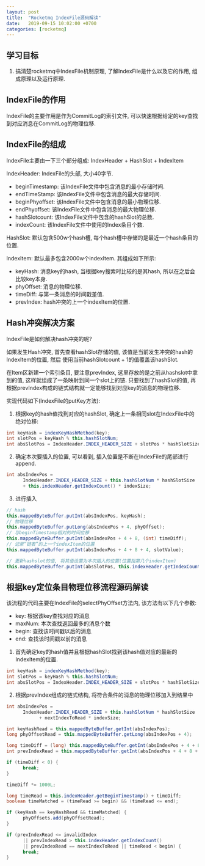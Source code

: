 ```yaml
---
layout: post
title:  "Rocketmq IndexFile源码解读"
date:   2019-09-15 10:02:00 +0700
categories: [rocketmq]
---
```


## 学习目标
1. 搞清楚rocketmq中IndexFile机制原理, 了解IndexFile是什么以及它的作用, 组成原理以及运行原理.

## IndexFile的作用
IndexFile的主要作用是作为CommitLog的索引文件, 可以快速根据给定的key查找到对应消息在CommitLog的物理位移.

## IndexFile的组成
IndexFile主要由一下三个部分组成:
IndexHeader + HashSlot + IndexItem

IndexHeader:
IndexFile的头部, 大小40字节.
- beginTimestamp: 该IndexFile文件中包含消息的最小存储时间.
- endTimeStamp: 该IndexFile文件中包含消息的最大存储时间.
- beginPhyoffset: 该IndexFile文件中包含消息的最小物理位移.
- endPhyoffset: 该IndexFile文件中包含消息的最大物理位移.
- hashSlotcount: 该IndexFile文件中包含的hashSlot的总数.
- indexCount: 该IndexFile文件中使用的Index条目个数.

HashSlot:
默认包含500w个hash槽, 每个hash槽中存储的是最近一个hash条目的位置.

IndexItem:
默认最多包含2000w个indexItem.
其组成如下所示:
- keyHash: 消息key的hash, 当根据key搜索时比较的是其hash, 所以在之后会比较key本身.
- phyOffset: 消息的物理位移.
- timeDiff: 与第一条消息的时间戳差值.
- prevIndex: hash冲突的上一个indexItem的位置.

## Hash冲突解决方案
IndexFile是如何解决hash冲突的呢?

如果发生Hash冲突, 首先查看hashSlot存储的值, 该值是当前发生冲突的hash的IndexItem的位置, 然后
使用当前hashSlotcount + 1的值覆盖该hashSlot.

在Item区新建一个索引条目, 要注意prevIndex, 这里存放的是之前从hashslot中拿到的值, 这样就组成了一条映射到同一个slot上的链.
只要找到了hashSlot的值, 再根据prevIndex构成的链式结构就一定能够找到对应key的消息的物理位移.

实现代码如下(IndexFile的putKey方法):
1. 根据key的hash值找到对应的hashSlot, 确定上一条相同slot在IndexFile中的绝对位移:
```java
int keyHash = indexKeyHashMethod(key);
int slotPos = keyHash % this.hashSlotNum;
int absSlotPos = IndexHeader.INDEX_HEADER_SIZE + slotPos * hashSlotSize;
```

2. 确定本次要插入的位置, 可以看到, 插入位置是不断在IndexFile的尾部进行append.
```java
int absIndexPos =
      IndexHeader.INDEX_HEADER_SIZE + this.hashSlotNum * hashSlotSize
      + this.indexHeader.getIndexCount() * indexSize;
```

3. 进行插入
```java
// hash
this.mappedByteBuffer.putInt(absIndexPos, keyHash);
// 物理位移
this.mappedByteBuffer.putLong(absIndexPos + 4, phyOffset);
// 与beginTimestamp相对的时间位移
this.mappedByteBuffer.putInt(absIndexPos + 4 + 8, (int) timeDiff);
// 记录“链表”的上一个indexItem的位置
this.mappedByteBuffer.putInt(absIndexPos + 4 + 8 + 4, slotValue);

// 更新hashslot的值, 将其值设置为本次插入的位置(位置指第几个indexItem)
this.mappedByteBuffer.putInt(absSlotPos, this.indexHeader.getIndexCount());
```

## 根据key定位条目物理位移流程源码解读
该流程的代码主要在IndexFile的selectPhyOffset方法内, 该方法有以下几个参数:
- key: 根据该key查找对应的消息
- maxNum: 本次查找返回最多的消息个数
- begin: 查找该时间戳以后的消息
- end: 查找该时间戳以前的消息

1. 首先确定key的hash值并且根据hashSlot找到该hash值对应的最新的IndexItem的位置.
```java
int keyHash = indexKeyHashMethod(key);
int slotPos = keyHash % this.hashSlotNum;
int absSlotPos = IndexHeader.INDEX_HEADER_SIZE + slotPos * hashSlotSize;
```

2. 根据prevIndex组成的链式结构, 将符合条件的消息的物理位移加入到结果中
```java
int absIndexPos =
      IndexHeader.INDEX_HEADER_SIZE + this.hashSlotNum * hashSlotSize
            + nextIndexToRead * indexSize;

int keyHashRead = this.mappedByteBuffer.getInt(absIndexPos);
long phyOffsetRead = this.mappedByteBuffer.getLong(absIndexPos + 4);

long timeDiff = (long) this.mappedByteBuffer.getInt(absIndexPos + 4 + 8);
int prevIndexRead = this.mappedByteBuffer.getInt(absIndexPos + 4 + 8 + 4);

if (timeDiff < 0) {
      break;
}

timeDiff *= 1000L;

long timeRead = this.indexHeader.getBeginTimestamp() + timeDiff;
boolean timeMatched = (timeRead >= begin) && (timeRead <= end);

if (keyHash == keyHashRead && timeMatched) {
      phyOffsets.add(phyOffsetRead);
}

if (prevIndexRead <= invalidIndex
      || prevIndexRead > this.indexHeader.getIndexCount()
      || prevIndexRead == nextIndexToRead || timeRead < begin) {
      break;
}
```


